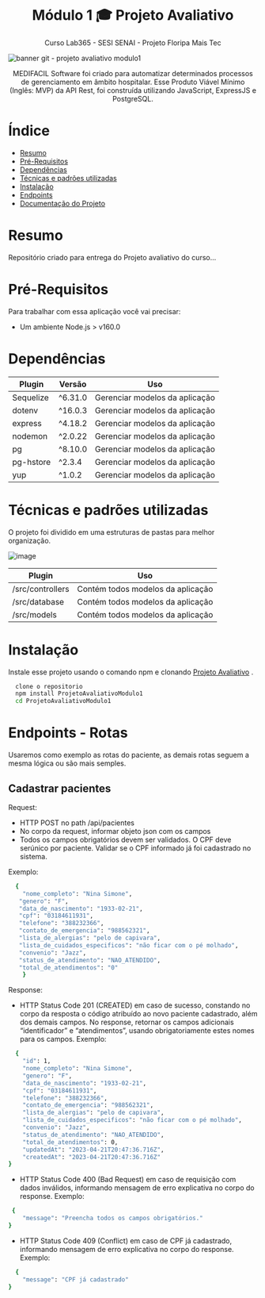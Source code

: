 <h1 align="center">Módulo 1 🎓 Projeto Avaliativo </h1>
<p align="center">Curso Lab365 - SESI SENAI - Projeto Floripa Mais Tec<p/>


![banner git - projeto avaliativo modulo1](https://user-images.githubusercontent.com/71991444/233677516-d8b2d792-157b-49d5-b230-14ea4600c301.jpg)

<p align="center">MEDIFACIL Software foi criado para automatizar determinados processos de gerenciamento em âmbito hospitalar. Esse Produto Viável Mínimo (Inglês: MVP) da API Rest, foi
construída utilizando JavaScript, ExpressJS e PostgreSQL.</p>



# Índice 

* [Resumo](#resumo)
* [Pré-Requisitos](#Pré-Requisitos)
* [Dependências](Dependências)
* [Técnicas e padrões utilizadas](Técnicas-e-padrões-utilizadas)
* [Instalação](Instalação)
* [Endpoints](Endpoints-Rotas)
* [Documentação do Projeto](Em-andamento)

# Resumo

Repositório criado para entrega do Projeto avaliativo do curso...

# Pré-Requisitos

Para trabalhar com essa aplicação você vai precisar:

* Um ambiente Node.js > v160.0

# Dependências

| Plugin | Versão | Uso |
| ------ | ------ | ------ |
| Sequelize | ^6.31.0 |Gerenciar modelos da aplicação |
| dotenv | ^16.0.3 | Gerenciar modelos da aplicação |
| express | ^4.18.2 | Gerenciar modelos da aplicação |
| nodemon | ^2.0.22 | Gerenciar modelos da aplicação |
| pg | ^8.10.0 | Gerenciar modelos da aplicação |
| pg-hstore | ^2.3.4 | Gerenciar modelos da aplicação |
| yup | ^1.0.2 | Gerenciar modelos da aplicação |

# Técnicas e padrões utilizadas

O projeto foi dividido em uma estruturas de pastas para melhor organização.

![image](https://user-images.githubusercontent.com/71991444/233700733-6c059aaf-31e4-4739-801b-154c70bb4a01.png)

| Plugin | Uso |
| ------ | ------ |
| /src/controllers | Contém todos modelos da aplicação |
| /src/database | Contém todos modelos da aplicação |
| /src/models | Contém todos modelos da aplicação |

# Instalação

Instale esse projeto usando o comando npm e clonando [Projeto Avaliativo](https://github.com/DeiseFAS/ProjetoAvaliativoModulo1) .

```bash
  clone o repositorio 
  npm install ProjetoAvaliativoModulo1
  cd ProjetoAvaliativoModulo1
```
# Endpoints - Rotas

Usaremos como exemplo as rotas do paciente, as demais rotas seguem a mesma lógica ou são mais semples.

## Cadastrar pacientes

Request:
* HTTP POST no path /api/pacientes
* No corpo da request, informar objeto json com os campos
* Todos os campos obrigatórios devem ser validados. O CPF deve serúnico por paciente. Validar se o CPF informado já foi cadastrado no sistema.

Exemplo:

```bash
  {
	"nome_completo": "Nina Simone",
   "genero": "F",
   "data_de_nascimento": "1933-02-21",
   "cpf": "03184611931",
   "telefone": "388232366",
   "contato_de_emergencia": "988562321",
   "lista_de_alergias": "pelo de capivara",
   "lista_de_cuidados_especificos": "não ficar com o pé molhado",
   "convenio": "Jazz",
   "status_de_atendimento": "NAO_ATENDIDO",
   "total_de_atendimentos": "0"
	}
```


Response:
* HTTP Status Code 201 (CREATED) em caso de sucesso, constando no
corpo da resposta o código atribuído ao novo paciente cadastrado, além
dos demais campos. No response, retornar os campos adicionais
“identificador” e “atendimentos”, usando obrigatoriamente estes nomes
para os campos.
Exemplo:

```bash
  {
	"id": 1,
	"nome_completo": "Nina Simone",
	"genero": "F",
	"data_de_nascimento": "1933-02-21",
	"cpf": "03184611931",
	"telefone": "388232366",
	"contato_de_emergencia": "988562321",
	"lista_de_alergias": "pelo de capivara",
	"lista_de_cuidados_especificos": "não ficar com o pé molhado",
	"convenio": "Jazz",
	"status_de_atendimento": "NAO_ATENDIDO",
	"total_de_atendimentos": 0,
	"updatedAt": "2023-04-21T20:47:36.716Z",
	"createdAt": "2023-04-21T20:47:36.716Z"
}
```

* HTTP Status Code 400 (Bad Request) em caso de requisição
com dados inválidos, informando mensagem de erro explicativa
no corpo do response.
Exemplo:

```bash
 {
	"message": "Preencha todos os campos obrigatórios."
}
```

* HTTP Status Code 409 (Conflict) em caso de CPF já cadastrado,
informando mensagem de erro explicativa no corpo do response.
Exemplo:

```bash
  {
	"message": "CPF já cadastrado"
}
```






















